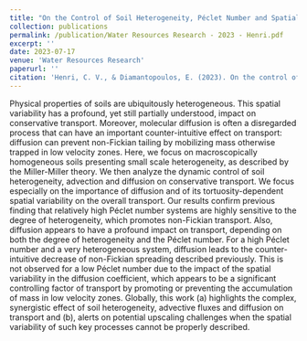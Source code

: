 ```yaml
---
title: "On the Control of Soil Heterogeneity, Péclet Number and Spatially Variable Diffusion Over Unsaturated Transport"
collection: publications
permalink: /publication/Water Resources Research - 2023 - Henri.pdf
excerpt: ''
date: 2023-07-17
venue: 'Water Resources Research'
paperurl: ''
citation: 'Henri, C. V., & Diamantopoulos, E. (2023). On the control of soil heterogeneity, Péclet number and spatially variable diffusion over unsaturated transport. Water Resources Research, 59, e2022WR034271. https://doi.org/10.1029/2022WR034271'
---
```


Physical properties of soils are ubiquitously heterogeneous. This spatial variability has a profound, yet still partially understood, impact on conservative transport. Moreover, molecular diffusion is often a disregarded process that can have an important counter-intuitive effect on transport: diffusion can prevent non-Fickian tailing by mobilizing mass otherwise trapped in low velocity zones. Here, we focus on macroscopically homogeneous soils presenting small scale heterogeneity, as described by the Miller-Miller theory. We then analyze the dynamic control of soil heterogeneity, advection and diffusion on conservative transport. We focus especially on the importance of diffusion and of its tortuosity-dependent spatial variability on the overall transport. Our results confirm previous finding that relatively high Péclet number systems are highly sensitive to the degree of heterogeneity, which promotes non-Fickian transport. Also, diffusion appears to have a profound impact on transport, depending on both the degree of heterogeneity and the Péclet number. For a high Péclet number and a very heterogeneous system, diffusion leads to the counter-intuitive decrease of non-Fickian spreading described previously. This is not observed for a low Péclet number due to the impact of the spatial variability in the diffusion coefficient, which appears to be a significant controlling factor of transport by promoting or preventing the accumulation of mass in low velocity zones. Globally, this work (a) highlights the complex, synergistic effect of soil heterogeneity, advective fluxes and diffusion on transport and (b), alerts on potential upscaling challenges when the spatial variability of such key processes cannot be properly described.

